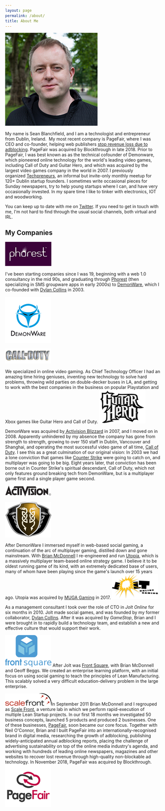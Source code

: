 ```yaml
---
layout: page
permalink: /about/
title: About Me
---
```


![](/images/2018/12/Sean_square.jpg)

My name is Sean Blanchfield, and I am a technologist and entrepreneur from Dublin, Ireland.  My most recent company is PageFair, where I was CEO and co-founder, helping web publishers [stop revenue loss due to adblocking](http://pagefair.com). PageFair was acquired by Blockthrough in late 2018. Prior to PageFair, I was best known as as the technical cofounder of Demonware, which pioneered online technology for the world's leading video games, including Call of Duty and Guitar Hero, and which was acquired by the largest video games company in the world in 2007. I previously organized [Techpreneurs](http://techpreneurs.org), an informal but invite-only monthly meetup for 120+ Dublin startup founders. I sometimes write occasional pieces for Sunday newspapers, try to help young startups where I can, and have very occasionally invested. In my spare time I like to tinker with electronics, IOT and woodworking.

You can keep up to date with me on [Twitter](https://twitter.com/seanblanchfield). If you need to get in touch with me, I'm not hard to find through the usual social channels, both virtual and IRL.





## My Companies


[![Phorest Logo](/images/2009/02/phorest_logo_purplebkgrnd_003.jpg)](http://phorest.com)

I've been starting companies since I was 19, beginning with a web 1.0 consultancy in the mid 90s, and graduating through [Phorest](http://phorest.com) (then specializing in SMS groupware apps in early 2000s) to [DemonWare](http://www.demonware.net), which I co-founded with [Dylan Collins](http://dylancollins.com) in 2003.

[![Demonware logo](/images/2009/02/Demonware_logo.png)](http://demonware.net)

![Call of Duty Logo](/images/2009/02/call_of_duty_logo.png)

We specialized in online video gaming. As Chief Technology Officer I had an amazing time hiring geniuses, inventing new technology to solve hard problems, throwing wild parties on double-decker buses in LA, and getting to work with the best companies in the business on popular Playstation and Xbox games like Guitar Hero and Call of Duty.
![Guitarhero](/images/2009/02/Guitarhero.png)

DemonWare was acquired by[ Activision Blizzard](http://www.activision.com) in 2007, and I moved on in 2008. Apparently unhindered by my absence the company has gone from strength to strength, growing to over 150 staff in Dublin, Vancouver and Shanghai, and operating the most successful video game of all time, [Call of Duty](http://www.callofduty.com/). I see this as a great culmination of our original vision: In 2003 we had a lone conviction that games like [Counter Strike](http://blog.counter-strike.net/) were going to catch on, and multiplayer was going to be big. Eight years later, that conviction has been borne out in Counter Strike's spiritual descendant, Call of Duty, which not only features ground breaking tech from DemonWare, but is a multiplayer game first and a single player game second.

[![Activision logo](/images/2009/02/Activision_logo.png)](http://activision.com)

[![utopia logo](/images/2009/02/utopia-logo.png)](http://utopia-game.com)

After DemonWare I immersed myself in web-based social gaming, a continuation of the arc of multiplayer gaming, distilled down and gone mainstream. With [Brian McDonnell](https://twitter.com/mcdonnellb) I re-engineered and run [Utopia](http://utopia-game.com), which is a massively multiplayer team-based online strategy game. I believe it to be oldest running game of its kind, with an extremely dedicated base of users, many of whom have been playing since the game's launch over 15 years ago. Utopia was acquired by [MUGA Gaming](http://www.mugagamingllc.com/) in 2017.
![Jolt Online logo](/images/2009/02/joltonline.png)

As a management consultant I took over the role of CTO in _Jolt Online_ for six months in 2010. Jolt made social games, and was founded by my former collaborator, [Dylan Collins](http://founderware.co). After it was acquired by _GameStop_, Brian and I were brought in to rapidly build a technology team, and establish a new and effective culture that would support their work.

![Front Square logo](/images/2009/02/Front-Square-logo.png)
After Jolt was [Front Square](http://frontsquare.com), with Brian McDonnell and Geoff Beggs. We created an enterprise learning platform, with an initial focus on using social gaming to teach the principles of Lean Manufacturing. This scalably solved a very difficult education-delivery problem in the large enterprise.

[![scalefront logo](/images/2009/02/scalefront-logo.png)](http://scalefront.com)In September 2011 Brian McDonnell and I regrouped as [Scale Front](http://www.scalefront.com), a venture lab in which we perform rapid-execution of multiple Lean Startup projects. In our first 18 months we investigated 50 business concepts, launched 5 products and produced 2 businesses. One of these businesses, [PageFair](http://pagefair.com), soon became our core focus. Together with Neil O'Connor, Brian and I built PageFair into an internationally-recognised brand in digital media, researching the growth of adblocking, publishing widely-anticipated annual adblocking reports, placing the challenge of advertising sustainability on top of the online media industry's agenda, and working with hundreds of leading online newspapers, magazines and other websites to recover lost revenue through high-quality non-blockable ad technology. In November 2018, PageFair was acquired by Blockthrough.
[![pagefair logo](/images/2009/02/pagefair-logo.png)](http://pagefair.com)
